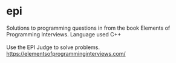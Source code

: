 # epi
Solutions to programming questions in from the book Elements of Programming Interviews. Language used C++
<br> <br>
Use the EPI Judge to solve problems. https://elementsofprogramminginterviews.com/
